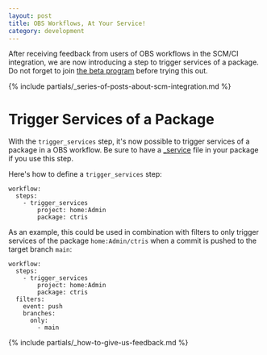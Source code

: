 ```yaml
---
layout: post
title: OBS Workflows, At Your Service!
category: development
---
```


After receiving feedback from users of OBS workflows in the SCM/CI integration, we are now introducing
a step to trigger services of a package. Do not forget to join [the beta program](/2018/10/04/the-beta-program/)
before trying this out.

{% include partials/_series-of-posts-about-scm-integration.md %}

# Trigger Services of a Package

With the `trigger_services` step, it's now possible to trigger services of a package in a OBS workflow.
Be sure to have a [_service](https://openbuildservice.org/help/manuals/obs-user-guide/cha.obs.source_service.html)
file in your package if you use this step.

Here's how to define a `trigger_services` step:
```
workflow:
  steps:
    - trigger_services
        project: home:Admin
        package: ctris
```

As an example, this could be used in combination with filters to only trigger services of the package `home:Admin/ctris`
when a commit is pushed to the target branch `main`:
```
workflow:
  steps:
    - trigger_services
        project: home:Admin
        package: ctris
  filters:
    event: push
    branches:
      only:
        - main
```

{% include partials/_how-to-give-us-feedback.md %}
